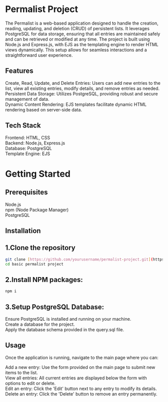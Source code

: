 # Permalist Project

The Permalist is a web-based application designed to handle the creation, reading, updating, and deletion (CRUD) of persistent lists. It leverages PostgreSQL for data storage, ensuring that all entries are maintained safely and can be retrieved or modified at any time. The project is built using Node.js and Express.js, with EJS as the templating engine to render HTML views dynamically. This setup allows for seamless interactions and a straightforward user experience.

## Features
Create, Read, Update, and Delete Entries: Users can add new entries to the list, view all existing entries, modify details, and remove entries as needed.  
Persistent Data Storage: Utilizes PostgreSQL, providing robust and secure management of data.  
Dynamic Content Rendering: EJS templates facilitate dynamic HTML rendering based on server-side data. 

## Tech Stack
Frontend: HTML, CSS  
Backend: Node.js, Express.js   
Database: PostgreSQL  
Template Engine: EJS  

# Getting Started
## Prerequisites
Node.js  
npm (Node Package Manager)  
PostgreSQL  


## Installation

## 1.Clone the repository
```bash
git clone [https://github.com/yourusername/permalist-project.git](https://github.com/Vishnu2116/MERN-Stack-Project-Collection.git)   
cd basic permalist project
```

## 2.Install NPM packages:
```bash
npm i
```

## 3.Setup PostgreSQL Database:
Ensure PostgreSQL is installed and running on your machine.  
Create a database for the project.  
Apply the database schema provided in the query.sql file.  

## Usage  

Once the application is running, navigate to the main page where you can:  

Add a new entry: Use the form provided on the main page to submit new items to the list.  
View all entries: All current entries are displayed below the form with options to edit or delete.  
Edit an entry: Click the 'Edit' button next to any entry to modify its details.  
Delete an entry: Click the 'Delete' button to remove an entry permanently.  


